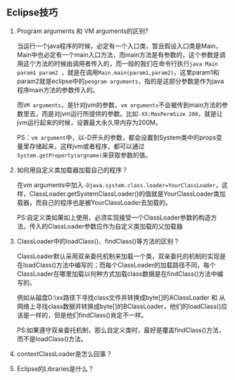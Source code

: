 ## Eclipse技巧

1. Program arguments 和 VM arguments的区别?

   当运行一个java程序的时候，必定有一个入口类，暂且假设入口类是Main，Main中也必定有一个main入口方法，而main方法是有参数的，这个参数是调用这个方法的时候由调用者传入的，而一般的我们在命令行执行`java Main param1 param2 `，就是在调用`Main.main(param1,param2)`，这里param1和param2就是eclipse中的`peogram arguments`，指的是这部分参数是作为java程序main方法的参数传入的。

   而`VM arguments`，是针对jvm的参数，`vm arguments`不会被传到main方法的参数里去，而是对jvm运行所提供的参数。比如`-XX:MaxPermSize 200`，就是让jvm运行起来的时候，设置最大永久带内存为200M。

   PS：`vm argument`中，以-D开头的参数，都会设置到System类中的props变量里存储起来，这样jvm或者程序，都可以通过`System.getProperty(argname)`来获取参数的值。

2. 如何用自定义类加载器加载自己的程序？

   在vm arguments中加入`-Djava.system.class.loader=YourClassLoader`，这样，ClassLoader.getSystemClassLoader()的值就是YourClassLoader类加载器，而自己的程序也是被YourClassLoader去加载的。

   PS:自定义类如果如上使用，必须实现接受一个ClassLoader参数的构造方法，传入的ClassLoader参数应作为自定义类加载的父加载器

3. ClassLoader中的loadClass()、findClass()等方法的区别？

   ClassLoader默认采用双亲委托机制来加载一个类，双亲委托的机制的实现是在loadClass()方法中编写的；而每个ClassLoader的加载路径不同，每个ClassLoader在哪里加载以何种方式加载class数据是在findClass()方法中编写的。

   例如从磁盘D:\xx路径下寻找class文件并转换成byte[]的AClassLoader 和 从网络上寻找class数据并转换成byte[]的BClassLoader，他们的loadClass()应该是一样的，但是他们findClass()肯定不一样。

   PS:如果遵守双亲委托机制，那么自定义类时，最好是覆盖findClass()方法，而不是loadClass()方法。

4. contextClassLoader是怎么回事？

5. Eclipse的Libraries是什么？